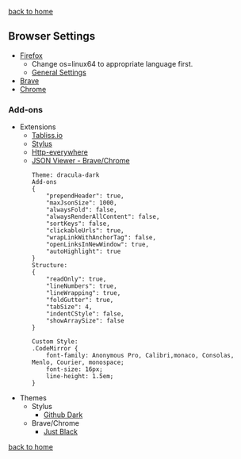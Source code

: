 [back to home](https://www.github.com/JeffACate/dev-settings/)

## Browser Settings
* [Firefox](https://download.mozilla.org/?product=firefox-latest-ssl&os=linux64&lang=en-US)
    * Change os=linux64 to appropriate language first.
    * [General Settings](about:preferences)
* [Brave](https://brave.com/)
* [Chrome](https://www.google.com/chrome/)

### Add-ons
* Extensions
    * [Tabliss.io](https://tabliss.io)
    * [Stylus](https://addons.mozilla.org/addon/tabliss?src=external-tabliss.io)
    * [Http-everywhere](https://www.eff.org/https-everywhere)
    * [JSON Viewer - Brave/Chrome](https://chrome.google.com/webstore/detail/json-viewer/gbmdgpbipfallnflgajpaliibnhdgobh?h1=en) 
        ```
        Theme: dracula-dark
        Add-ons
        {
            "prependHeader": true,
            "maxJsonSize": 1000,
            "alwaysFold": false,
            "alwaysRenderAllContent": false,
            "sortKeys": false,
            "clickableUrls": true,
            "wrapLinkWithAnchorTag": false,
            "openLinksInNewWindow": true,
            "autoHighlight": true
        }
        Structure:
        {
            "readOnly": true,
            "lineNumbers": true,
            "lineWrapping": true,
            "foldGutter": true,
            "tabSize": 4,
            "indentCStyle": false,
            "showArraySize": false
        }

        Custom Style:
        .CodeMirror {
            font-family: Anonymous Pro, Calibri,monaco, Consolas, Menlo, Courier, monospace;
            font-size: 16px;
            line-height: 1.5em;
        }

        ```
* Themes
    * Stylus
        * [Github Dark](https://github.com/StylishThemes/GitHub-Dark)
    * Brave/Chrome
        * [Just Black](https://chrome.google.com/webstore/detail/just-black/aghfnjkcakhmadgdomlmlhhaocbkloab)

<!--
### Bookmarks

    * [Bullet Point text](Linked Address here)
        * Description of address above

    -[ ] empty to do 
-->
[back to home](https://www.github.com/JeffACate/dev-settings/)